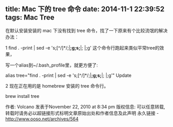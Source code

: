 title: Mac 下的 tree 命令
date: 2014-11-1 22:39:52
tags: Mac Tree 
---
在默认安装安装的 mac 下没有找到 tree 命令，找了一下原来有个比较流氓的解决办法：

1 find . -print | sed -e 's;[^/]*/;|____;g;s;____|; |;g'
这个命令行跑起来类似平常tree的效果，

写一个alias到~/.bash_profile里，就更方便了:

alias tree="find . -print | sed -e 's;[^/]*/;|____;g;s;____|; |;g'"
Update

2 现在正在用的是 homebrew 安装的 tree 命令行。

brew install tree

作者: Volcano 发表于November 22, 2010 at 8:34 pm
版权信息: 可以任意转载, 转载时请务必以超链接形式标明文章原始出处和作者信息及此声明
永久链接 - http://www.ooso.net/archives/564

